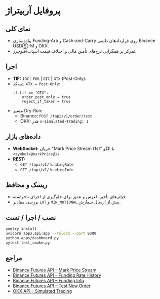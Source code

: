# پروفایل آربیتراژ

## نمای کلی
- پیاده‌سازی Funding-Arb و Cash-and-Carry روی قراردادهای دائمی Binance USDⓈ-M و OKX.
- تمرکز بر همگرایی نرخ‌های تأمین مالی و اختلاف قیمت اسپات/فیوچرز.

## اجرا
- **TIF:** `IOC` | `FOK` | `GTC` | `GTX` (Post-Only).
- شبه‌کد `GTX = Post-Only`:
  ```pseudo
  if tif == "GTX":
      order.post_only = true
      reject_if_taker = true
  ```
- مسیر Dry-Run:
  - Binance: `POST /fapi/v1/order/test`
  - OKX: هدر `x-simulated-trading: 1`

## داده‌های بازار
- **WebSocket:** جریان "Mark Price Stream (1s)" با الگو `<symbol>@markPrice@1s`.
- **REST:**
  - `GET /fapi/v1/fundingRate`
  - `GET /fapi/v1/fundingInfo`

## ریسک و محافظ
- فیلترهای تأخیر، لغزش و عمق برای جلوگیری از اجرای ناخواسته.
- بررسی مقادیر `LOT` و `MIN_NOTIONAL` پیش از ارسال سفارش.

## نصب / اجرا / تست
```bash
poetry install
uvicorn apps.api:app --reload --port 8000
python apps/dashboard.py
pytest test_smoke.py
```

## مراجع
- [Binance Futures API – Mark Price Stream](https://binance-docs.github.io/apidocs/futures/en/#mark-price-stream)
- [Binance Futures API – Funding Rate History](https://binance-docs.github.io/apidocs/futures/en/#get-funding-rate-history)
- [Binance Futures API – Funding Info](https://binance-docs.github.io/apidocs/futures/en/#get-funding-info)
- [Binance Futures API – Test New Order](https://binance-docs.github.io/apidocs/futures/en/#test-new-order-trade)
- [OKX API – Simulated Trading](https://www.okx.com/docs-v5/en/#overview-simulated-trading)
